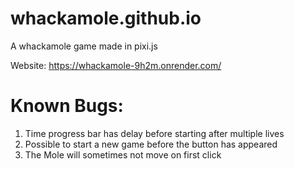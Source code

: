 # whackamole.github.io
A whackamole game made in pixi.js

Website: https://whackamole-9h2m.onrender.com/


# Known Bugs:
1. Time progress bar has delay before starting after multiple lives
2. Possible to start a new game before the button has appeared
3. The Mole will sometimes not move on first click
